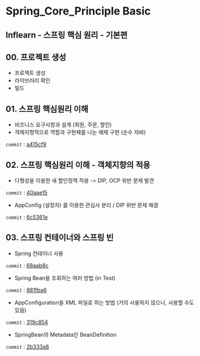 # Spring_Core_Principle Basic
Inflearn - 스프링 핵심 원리 - 기본편
---  

## 00. 프로젝트 생성
- 프로젝트 생성
- 라이브러리 확인
- 빌드

## 01. 스프링 핵심원리 이해
- 비즈니스 요구사항과 설계 (회원, 주문, 할인)
- 객체지향적으로 역할과 구현체를 나눈 예제 구현 (순수 자바)

```commit``` : [a415cf9](https://github.com/meoldae/Spring_CorePrinciple_Basic/commit/a415cf9d8337088e3bd109db51e74af5db505c7f)  

## 02. 스프링 핵심원리 이해 - 객체지향의 적용
- 다형성을 이용한 새 할인정책 적용 -> DIP, OCP 위반 문제 발견

```commit``` : [40aae15](https://github.com/meoldae/Spring_CorePrinciple_Basic/commit/40aae15522b05b329d08d8ba7025eb143739080f)
- AppConfig (설정자) 를 이용한 관심사 분리 / DIP 위반 문제 해결 

```commit``` : [6c5361e](https://github.com/meoldae/Spring_CorePrinciple_Basic/commit/6c5361e2eedb074425b2fdc4f503aaffe24d4127)


## 03. 스프링 컨테이너와 스프링 빈
- Spring 컨테이너 사용

```commit``` : [68aab8c](https://github.com/meoldae/Spring_CorePrinciple_Basic/commit/68aab8ccad5381c2edaae0a29b0515880078f66d)
- Spring Bean을 조회하는 여러 방법 (in Test)

```commit``` : [881fba6](https://github.com/meoldae/Spring_CorePrinciple_Basic/commit/881fba659debe288fb82d0cf12753e21f29f7ee2)
- AppConfiguration을 XML 파일로 하는 방법 (거의 사용하지 않으나, 사용할 수도 있음)

```commit``` : [319c854](https://github.com/meoldae/Spring_CorePrinciple_Basic/commit/319c8543f7880284548f1816bf3987e782bb47d4)
- SpringBean의 Metadata인 BeanDefinition

```commit``` : [2b333a8](https://github.com/meoldae/Spring_CorePrinciple_Basic/commit/2bee3a8192043797da7ccc08aa1d88d2575874f2)
